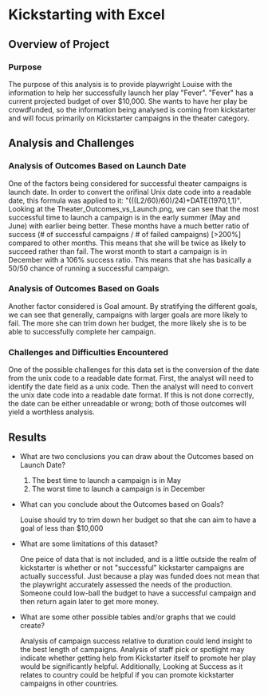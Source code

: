 # Kickstarting with Excel

## Overview of Project

### Purpose

The purpose of this analysis is to provide playwright Louise with the information to help her successfully launch her play "Fever". "Fever" has a current projected budget of over $10,000. She wants to have her play be crowdfunded, so the information being analysed is coming from kickstarter and will focus primarily on Kickstarter campaigns in the theater category. 

## Analysis and Challenges

### Analysis of Outcomes Based on Launch Date

One of the factors being considered for successful theater campaigns is launch date. In order to convert the orifinal Unix date code into a readable date, this formula was applied to it: "(((L2/60)/60)/24)+DATE(1970,1,1)". Looking at the Theater_Outcomes_vs_Launch.png, we can see that the most successful time to launch a campaign is in the early summer (May and June) with earlier being better. These months have a much better ratio of success (# of successful campaigns / # of failed campaigns) [>200%] compared to other months. This means that she will be twice as likely to succeed rather than fail. The worst month to start a campaign is in December with a 106% success ratio. This means that she has basically a 50/50 chance of running a successful campaign.

### Analysis of Outcomes Based on Goals

Another factor considered is Goal amount. By stratifying the different goals, we can see that generally, campaigns with larger goals are more likely to fail. The more she can trim down her budget, the more likely she is to be able to successfully complete her campaign.

### Challenges and Difficulties Encountered

One of the possible challenges for this data set is the conversion of the date from the unix code to a readable date format. First, the analyst will need to identify the date field as a unix code. Then the analyst will need to convert the unix date code into a readable date format. If this is not done correctly, the date can be either unreadable or wrong; both of those outcomes will yield a worthless analysis.

## Results

- What are two conclusions you can draw about the Outcomes based on Launch Date?

  1. The best time to launch a campaign is in May
  2. The worst time to launch a campaign is in December 

- What can you conclude about the Outcomes based on Goals?

  Louise should try to trim down her budget so that she can aim to have a goal of less than $10,000

- What are some limitations of this dataset?

  One peice of data that is not included, and is a little outside the realm of kickstarter is whether or not "successful" kickstarter campaigns are actually successful. Just because a play was funded does not mean that the playwright accurately assessed the needs of the production. Someone could low-ball the budget to have a successful campaign and then return again later to get more money.
  
- What are some other possible tables and/or graphs that we could create?

  Analysis of campaign success relative to duration could lend insight to the best length of campaigns. Analysis of staff pick or spotlight may indicate whether getting help from Kickstarter itself to promote her play would be significantly helpful. Additionally, Looking at Success as it relates to country could be helpful if you can promote kickstarter campaigns in other countries.
